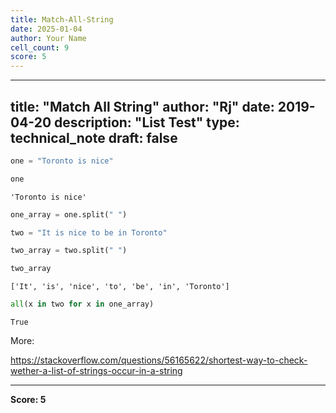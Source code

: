 ```yaml
---
title: Match-All-String
date: 2025-01-04
author: Your Name
cell_count: 9
score: 5
---
```


---
title: "Match All String"
author: "Rj"
date: 2019-04-20
description: "List Test"
type: technical_note
draft: false
---

```python
one = "Toronto is nice"
```


```python
one
```




    'Toronto is nice'




```python
one_array = one.split(" ")
```


```python
two = "It is nice to be in Toronto"
```


```python
two_array = two.split(" ")
```


```python
two_array
```




    ['It', 'is', 'nice', 'to', 'be', 'in', 'Toronto']




```python
all(x in two for x in one_array)
```




    True



More:

https://stackoverflow.com/questions/56165622/shortest-way-to-check-wether-a-list-of-strings-occur-in-a-string


---
**Score: 5**